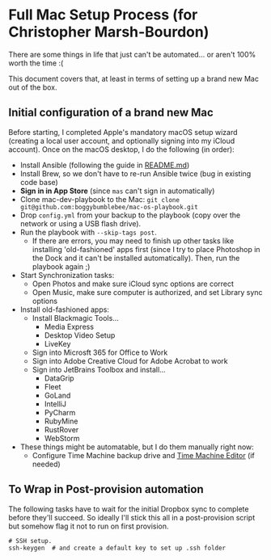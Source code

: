 # Full Mac Setup Process (for Christopher Marsh-Bourdon)

There are some things in life that just can't be automated... or aren't 100% worth the time :(

This document covers that, at least in terms of setting up a brand new Mac out of the box.

## Initial configuration of a brand new Mac

Before starting, I completed Apple's mandatory macOS setup wizard (creating a local user account, and optionally signing into my iCloud account). Once on the macOS desktop, I do the following (in order):

  - Install Ansible (following the guide in [README.md](README.md))
  - Install Brew, so we don't have to re-run Ansible twice (bug in existing code base)
  - **Sign in in App Store** (since `mas` can't sign in automatically)
  - Clone mac-dev-playbook to the Mac: `git clone git@github.com:boggybumblebee/mac-os-playbook.git`
  - Drop `config.yml` from your backup to the playbook (copy over the network or using a USB flash drive).
  - Run the playbook with `--skip-tags post`.
    - If there are errors, you may need to finish up other tasks like installing 'old-fashioned' apps first (since I try to place Photoshop in the Dock and it can't be installed automatically). Then, run the playbook again ;)
  - Start Synchronization tasks:
    - Open Photos and make sure iCloud sync options are correct
    - Open Music, make sure computer is authorized, and set Library sync options
  - Install old-fashioned apps:
    - Install Blackmagic Tools...
      - Media Express
      - Desktop Video Setup
      - LiveKey
    - Sign into Microsft 365 for Office to Work
    - Sign into Adobe Creative Cloud for Adobe Acrobat to work
    - Sign into JetBrains Toolbox and install...
      - DataGrip
      - Fleet
      - GoLand
      - IntelliJ
      - PyCharm
      - RubyMine
      - RustRover
      - WebStorm
  - These things might be automatable, but I do them manually right now:
    - Configure Time Machine backup drive and [Time Machine Editor](https://tclementdev.com/timemachineeditor/) (if needed)

## To Wrap in Post-provision automation

The following tasks have to wait for the initial Dropbox sync to complete before they'll succeed. So ideally I'll stick this all in a post-provision script but somehow flag it not to run on first provision.

```
# SSH setup.
ssh-keygen  # and create a default key to set up .ssh folder
